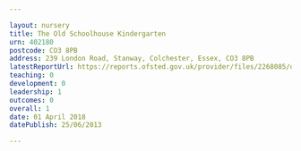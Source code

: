 ```yaml
---

layout: nursery
title: The Old Schoolhouse Kindergarten
urn: 402180
postcode: CO3 8PB
address: 239 London Road, Stanway, Colchester, Essex, CO3 8PB
latestReportUrl: https://reports.ofsted.gov.uk/provider/files/2268085/urn/402180.pdf
teaching: 0
development: 0
leadership: 1
outcomes: 0
overall: 1
date: 01 April 2018 
datePublish: 25/06/2013

---
```

